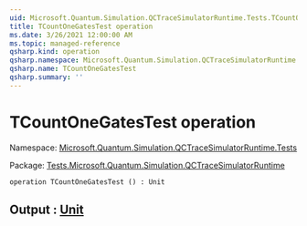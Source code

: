 ```yaml
---
uid: Microsoft.Quantum.Simulation.QCTraceSimulatorRuntime.Tests.TCountOneGatesTest
title: TCountOneGatesTest operation
ms.date: 3/26/2021 12:00:00 AM
ms.topic: managed-reference
qsharp.kind: operation
qsharp.namespace: Microsoft.Quantum.Simulation.QCTraceSimulatorRuntime.Tests
qsharp.name: TCountOneGatesTest
qsharp.summary: ''
---
```


# TCountOneGatesTest operation

Namespace: [Microsoft.Quantum.Simulation.QCTraceSimulatorRuntime.Tests](xref:Microsoft.Quantum.Simulation.QCTraceSimulatorRuntime.Tests)

Package: [Tests.Microsoft.Quantum.Simulation.QCTraceSimulatorRuntime](https://nuget.org/packages/Tests.Microsoft.Quantum.Simulation.QCTraceSimulatorRuntime)




```qsharp
operation TCountOneGatesTest () : Unit
```


## Output : [Unit](xref:microsoft.quantum.lang-ref.unit)

